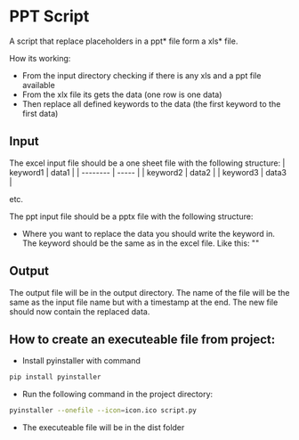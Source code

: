 # PPT Script
A script that replace placeholders in a ppt* file form a xls* file.

How its working:
  - From the input directory checking if there is any xls and a ppt file available
  - From the xlx file its gets the data (one row is one data)  
  - Then replace all defined keywords to the data (the first keyword to the first data)
  
## Input
  The excel input file should be a one sheet file with the following structure:
  | keyword1 | data1 |
  | -------- | ----- |
  | keyword2 | data2 |
  | keyword3 | data3 |

  etc.

  The ppt input file should be a pptx file with the following structure:
  - Where you want to replace the data you should write the keyword in. The keyword should be the same as in the excel file. Like this: "<keyword1>"

## Output
  The output file will be in the output directory. The name of the file will be the same as the input file name but with a timestamp at the end. The new file should now contain the replaced data.

## How to create an executeable file from project:
  - Install pyinstaller with command
  ```sh
  pip install pyinstaller
  ```
  - Run the following command in the project directory:
  ```sh
  pyinstaller --onefile --icon=icon.ico script.py
  ```
  - The executeable file will be in the dist folder

